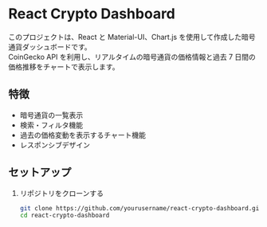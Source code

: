 # React Crypto Dashboard

このプロジェクトは、React と Material-UI、Chart.js を使用して作成した暗号通貨ダッシュボードです。  
CoinGecko API を利用し、リアルタイムの暗号通貨の価格情報と過去 7 日間の価格推移をチャートで表示します。

## 特徴

- 暗号通貨の一覧表示
- 検索・フィルタ機能
- 過去の価格変動を表示するチャート機能
- レスポンシブデザイン

## セットアップ

1. リポジトリをクローンする

   ```bash
   git clone https://github.com/yourusername/react-crypto-dashboard.git
   cd react-crypto-dashboard

